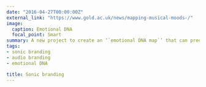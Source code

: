 ```yaml
---
date: "2016-04-27T00:00:00Z"
external_link: "https://www.gold.ac.uk/news/mapping-musical-moods-/"
image:
  caption: Emotional DNA
  focal_point: Smart
summary: A new project to create an ‘`emotional DNA map`’ that can predict the subconscious impact music used in marketing has on consumers.
tags: 
- sonic branding
- audio branding
- emotional DNA

title: Sonic branding
---
```

